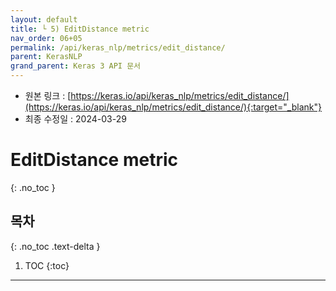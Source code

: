 ```yaml
---
layout: default
title: └ 5) EditDistance metric
nav_order: 06+05
permalink: /api/keras_nlp/metrics/edit_distance/
parent: KerasNLP
grand_parent: Keras 3 API 문서
---
```


* 원본 링크 : [https://keras.io/api/keras_nlp/metrics/edit_distance/](https://keras.io/api/keras_nlp/metrics/edit_distance/){:target="_blank"}
* 최종 수정일 : 2024-03-29

# EditDistance metric
{: .no_toc }

## 목차
{: .no_toc .text-delta }

1. TOC
{:toc}

---
